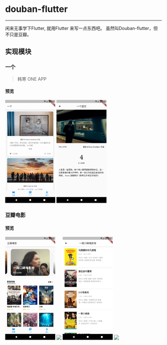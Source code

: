 # douban-flutter
---
闲来无事学下Flutter, 就用Flutter 来写一点东西吧。
虽然叫Douban-flutter，但不只是豆瓣。

## 实现模块

### 一个

> 韩寒 ONE APP

####  预览
<div>
  <img width="32%" src="./assets/screenshot/one_index.png"/>
  <img width="32%" src="./assets/screenshot/one_detail.png"/>
</div>

### 豆瓣电影

####  预览

<div>
   <img width="32%" src="./assets/screenshot/douban_index.png"/>
   <img width="32%" src="./assets/screenshot/douban_index.gif"/>
   <img width="32%" src="./assets/screenshot/douban_ranklist.png"/>
   <img width="32%" src="./assets/screenshot/douban_detail.gif"/>
</div>

